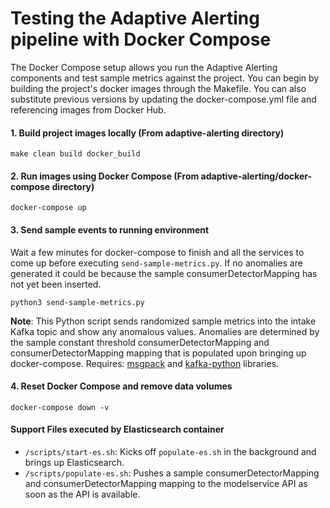 # Testing the Adaptive Alerting pipeline with Docker Compose

The Docker Compose setup allows you run the Adaptive Alerting components and test sample metrics against the project. You can begin by building the project's docker images through the Makefile. You can also substitute previous versions by updating the docker-compose.yml file and referencing images from Docker Hub.

#### 1. Build project images locally (From adaptive-alerting directory)
```
make clean build docker_build
```

#### 2. Run images using Docker Compose (From adaptive-alerting/docker-compose directory)
```
docker-compose up
```

#### 3. Send sample events to running environment
Wait a few minutes for docker-compose to finish and all the services to come up before executing `send-sample-metrics.py`. If no anomalies are generated it could be because the sample consumerDetectorMapping has not yet been inserted.
```
python3 send-sample-metrics.py
```

**Note**: This Python script sends randomized sample metrics into the intake Kafka topic and show any anomalous values. Anomalies are determined by the sample constant threshold consumerDetectorMapping and consumerDetectorMapping mapping that is populated upon bringing up docker-compose. Requires: [msgpack](https://msgpack.org/index.html) and [kafka-python](https://kafka-python.readthedocs.io/en/master/) libraries.

#### 4. Reset Docker Compose and remove data volumes
```
docker-compose down -v
```

#### Support Files executed by Elasticsearch container
 - `/scripts/start-es.sh`: Kicks off `populate-es.sh` in the background and brings up Elasticsearch.
 - `/scripts/populate-es.sh`: Pushes a sample consumerDetectorMapping and consumerDetectorMapping mapping to the modelservice API as soon as the API is available.